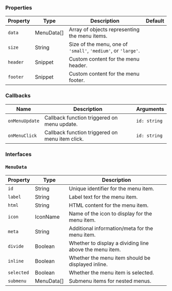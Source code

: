 ### Properties

| Property | Type       | Description                                                   | Default |
| -------- | ---------- | ------------------------------------------------------------- | ------- |
| `data`   | MenuData[] | Array of objects representing the menu items.                 |         |
| `size`   | String     | Size of the menu, one of `'small'`, `'medium'`, or `'large'`. |         |
| `header` | Snippet    | Custom content for the menu header.                           |         |
| `footer` | Snippet    | Custom content for the menu footer.                           |         |

### Callbacks

| Name           | Description                                     | Arguments    |
| -------------- | ----------------------------------------------- | ------------ |
| `onMenuUpdate` | Callback function triggered on menu update.     | `id: string` |
| `onMenuClick`  | Callback function triggered on menu item click. | `id: string` |

### Interfaces

### `MenuData`

| Property   | Type       | Description                                             |
| ---------- | ---------- | ------------------------------------------------------- |
| `id`       | String     | Unique identifier for the menu item.                    |
| `label`    | String     | Label text for the menu item.                           |
| `html`     | String     | HTML content for the menu item.                         |
| `icon`     | IconName   | Name of the icon to display for the menu item.          |
| `meta`     | String     | Additional information/meta for the menu item.          |
| `divide`   | Boolean    | Whether to display a dividing line above the menu item. |
| `inline`   | Boolean    | Whether the menu item should be displayed inline.       |
| `selected` | Boolean    | Whether the menu item is selected.                      |
| `submenu`  | MenuData[] | Submenu items for nested menus.                         |

